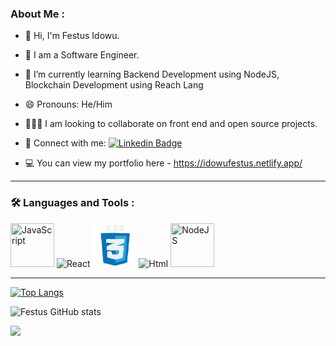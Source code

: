 ### About Me :
- 👋 Hi, I'm Festus Idowu.

- :eyes: I am a Software Engineer.

- 🌱 I’m currently learning Backend Development using NodeJS, Blockchain Development using Reach Lang

- 😄 Pronouns: He/Him

- :people_holding_hands: I am looking to collaborate on  front end and open source projects.

- :iphone: Connect with me: [![Linkedin Badge](https://img.shields.io/badge/Twitter-purple?style=for-the-badge&logo=twitter&logoColor=white)](https://twitter.com/mcnobledev)


- :computer: You can view my portfolio here - https://idowufestus.netlify.app/


---
### :hammer_and_wrench: Languages and Tools :
<div>
  <img src="https://camo.githubusercontent.com/ece04e9e6d8e7370a88024f41d544915e01ce71b5457326c08349cc282ccf2d4/68747470733a2f2f6d65646961332e67697068792e636f6d2f6d656469612f6c6e377a32655772696951416c6c6656636e2f323030772e77656270" title="JavaScript" **alt="JavaScript" width="70" height="70"/>
  <img src="https://camo.githubusercontent.com/cda2bff49eb0cd388393e08dd91cc3cf461f095e387d3fdcb8648ab0418010aa/68747470733a2f2f692e67697068792e636f6d2f6d656469612f654e41736a4f353574506267616f72376d612f323030772e77656270" title="React" **alt="React" width="70" heigth="70"/>
   <img src="https://raw.githubusercontent.com/Zenfection/Image/master/2021/06/08-15-57-53-68747470733a2f2f6d65646961302e67697068792e636f6d2f6d656469612f667345615a6c644e43384131504a336d77702f736f757263652e676966.gif" title="Css" **alt="Css" width="70" heigth="70"/>
   <img src="https://www.designmantic.com/images/images3/HTML5LOGOMaker-Icon-Sample.gif" title="Html" **alt="Html" width="70" heigth="70"/>
  <img src="https://camo.githubusercontent.com/bb12151c6b0cad592b4b7449df388a6db7aa7ceae45ef7cc03c9d4cab56dc90e/68747470733a2f2f6d65646961332e67697068792e636f6d2f6d656469612f6b64466338667562675333316238447356752f67697068792e77656270" title="NodeJS" **alt="nodejs" width="70" height="70"/>
</div>
  
---
  [![Top Langs](https://github-readme-stats.vercel.app/api/top-langs/?username=mcnoble1&layout=compact)](https://github.com/mcnoble1/github-readme-stats)
  
  
  ![Festus GitHub stats](https://github-readme-stats.vercel.app/api?username=mcnoble1&show_icons=true&theme=buefy)

  ![](https://komarev.com/ghpvc/?username=mcnoble1&color=blue)

<!--
**Mcnoble1/Mcnoble1** is a ✨ _special_ ✨ repository because its `README.md` (this file) appears on your GitHub profile.


Here are some ideas to get you started:

- 🔭 I’m currently working on ...
- 👯 I’m looking to collaborate on ...
- 🤔 I’m looking for help with ...
- 💬 Ask me about ...
- 📫 How to reach me: 
- ⚡ Fun fact: ...
-->
